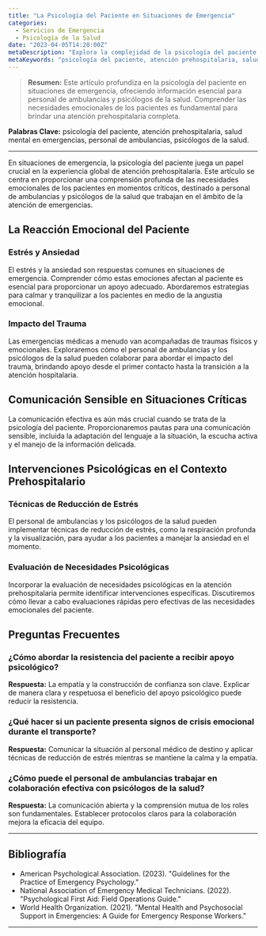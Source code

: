 ```yaml
---
title: "La Psicología del Paciente en Situaciones de Emergencia"
categories:
  - Servicios de Emergencia
  - Psicología de la Salud
date: "2023-04-05T14:20:00Z"
metaDescription: "Explora la complejidad de la psicología del paciente en situaciones de emergencia. Dirigido a personal de ambulancias y psicólogos de la salud, este artículo proporciona información valiosa para comprender y abordar las necesidades emocionales de los pacientes en momentos críticos."
metaKeywords: "psicología del paciente, atención prehospitalaria, salud mental en emergencias, personal de ambulancias, psicólogos de la salud"
---
```


> **Resumen:** Este artículo profundiza en la psicología del paciente en situaciones de emergencia, ofreciendo información esencial para personal de ambulancias y psicólogos de la salud. Comprender las necesidades emocionales de los pacientes es fundamental para brindar una atención prehospitalaria completa.

**Palabras Clave:** psicología del paciente, atención prehospitalaria, salud mental en emergencias, personal de ambulancias, psicólogos de la salud.

---

En situaciones de emergencia, la psicología del paciente juega un papel crucial en la experiencia global de atención prehospitalaria. Este artículo se centra en proporcionar una comprensión profunda de las necesidades emocionales de los pacientes en momentos críticos, destinado a personal de ambulancias y psicólogos de la salud que trabajan en el ámbito de la atención de emergencias.

## La Reacción Emocional del Paciente

### Estrés y Ansiedad

El estrés y la ansiedad son respuestas comunes en situaciones de emergencia. Comprender cómo estas emociones afectan al paciente es esencial para proporcionar un apoyo adecuado. Abordaremos estrategias para calmar y tranquilizar a los pacientes en medio de la angustia emocional.

### Impacto del Trauma

Las emergencias médicas a menudo van acompañadas de traumas físicos y emocionales. Exploraremos cómo el personal de ambulancias y los psicólogos de la salud pueden colaborar para abordar el impacto del trauma, brindando apoyo desde el primer contacto hasta la transición a la atención hospitalaria.

## Comunicación Sensible en Situaciones Críticas

La comunicación efectiva es aún más crucial cuando se trata de la psicología del paciente. Proporcionaremos pautas para una comunicación sensible, incluida la adaptación del lenguaje a la situación, la escucha activa y el manejo de la información delicada.

## Intervenciones Psicológicas en el Contexto Prehospitalario

### Técnicas de Reducción de Estrés

El personal de ambulancias y los psicólogos de la salud pueden implementar técnicas de reducción de estrés, como la respiración profunda y la visualización, para ayudar a los pacientes a manejar la ansiedad en el momento.

### Evaluación de Necesidades Psicológicas

Incorporar la evaluación de necesidades psicológicas en la atención prehospitalaria permite identificar intervenciones específicas. Discutiremos cómo llevar a cabo evaluaciones rápidas pero efectivas de las necesidades emocionales del paciente.

## Preguntas Frecuentes

### ¿Cómo abordar la resistencia del paciente a recibir apoyo psicológico?
**Respuesta:** La empatía y la construcción de confianza son clave. Explicar de manera clara y respetuosa el beneficio del apoyo psicológico puede reducir la resistencia.

### ¿Qué hacer si un paciente presenta signos de crisis emocional durante el transporte?
**Respuesta:** Comunicar la situación al personal médico de destino y aplicar técnicas de reducción de estrés mientras se mantiene la calma y la empatía.

### ¿Cómo puede el personal de ambulancias trabajar en colaboración efectiva con psicólogos de la salud?
**Respuesta:** La comunicación abierta y la comprensión mutua de los roles son fundamentales. Establecer protocolos claros para la colaboración mejora la eficacia del equipo.

---

## Bibliografía

- American Psychological Association. (2023). "Guidelines for the Practice of Emergency Psychology."
- National Association of Emergency Medical Technicians. (2022). "Psychological First Aid: Field Operations Guide."
- World Health Organization. (2021). "Mental Health and Psychosocial Support in Emergencies: A Guide for Emergency Response Workers."

---
